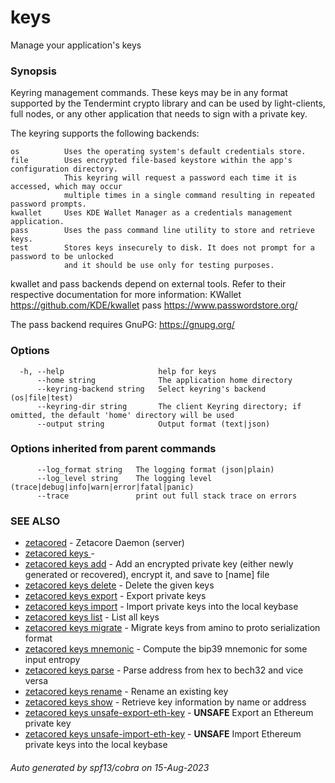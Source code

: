 # keys

Manage your application's keys

### Synopsis

Keyring management commands. These keys may be in any format supported by the
Tendermint crypto library and can be used by light-clients, full nodes, or any other application
that needs to sign with a private key.

The keyring supports the following backends:

    os          Uses the operating system's default credentials store.
    file        Uses encrypted file-based keystore within the app's configuration directory.
                This keyring will request a password each time it is accessed, which may occur
                multiple times in a single command resulting in repeated password prompts.
    kwallet     Uses KDE Wallet Manager as a credentials management application.
    pass        Uses the pass command line utility to store and retrieve keys.
    test        Stores keys insecurely to disk. It does not prompt for a password to be unlocked
                and it should be use only for testing purposes.

kwallet and pass backends depend on external tools. Refer to their respective documentation for more
information:
    KWallet     https://github.com/KDE/kwallet
    pass        https://www.passwordstore.org/

The pass backend requires GnuPG: https://gnupg.org/


### Options

```
  -h, --help                     help for keys
      --home string              The application home directory 
      --keyring-backend string   Select keyring's backend (os|file|test) 
      --keyring-dir string       The client Keyring directory; if omitted, the default 'home' directory will be used
      --output string            Output format (text|json) 
```

### Options inherited from parent commands

```
      --log_format string   The logging format (json|plain) 
      --log_level string    The logging level (trace|debug|info|warn|error|fatal|panic) 
      --trace               print out full stack trace on errors
```

### SEE ALSO

* [zetacored](zetacored.md)	 - Zetacore Daemon (server)
* [zetacored keys ](zetacored_keys_.md)	 - 
* [zetacored keys add](zetacored_keys_add.md)	 - Add an encrypted private key (either newly generated or recovered), encrypt it, and save to [name] file
* [zetacored keys delete](zetacored_keys_delete.md)	 - Delete the given keys
* [zetacored keys export](zetacored_keys_export.md)	 - Export private keys
* [zetacored keys import](zetacored_keys_import.md)	 - Import private keys into the local keybase
* [zetacored keys list](zetacored_keys_list.md)	 - List all keys
* [zetacored keys migrate](zetacored_keys_migrate.md)	 - Migrate keys from amino to proto serialization format
* [zetacored keys mnemonic](zetacored_keys_mnemonic.md)	 - Compute the bip39 mnemonic for some input entropy
* [zetacored keys parse](zetacored_keys_parse.md)	 - Parse address from hex to bech32 and vice versa
* [zetacored keys rename](zetacored_keys_rename.md)	 - Rename an existing key
* [zetacored keys show](zetacored_keys_show.md)	 - Retrieve key information by name or address
* [zetacored keys unsafe-export-eth-key](zetacored_keys_unsafe-export-eth-key.md)	 - **UNSAFE** Export an Ethereum private key
* [zetacored keys unsafe-import-eth-key](zetacored_keys_unsafe-import-eth-key.md)	 - **UNSAFE** Import Ethereum private keys into the local keybase

###### Auto generated by spf13/cobra on 15-Aug-2023
